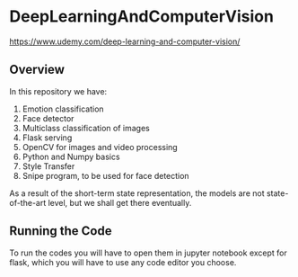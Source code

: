 # DeepLearningAndComputerVision
https://www.udemy.com/deep-learning-and-computer-vision/

## Overview

In this repository we have:
1. Emotion classification
2. Face detector
3. Multiclass classification of images
4. Flask serving
5. OpenCV for images and video processing
6. Python and Numpy basics
7. Style Transfer
8. Snipe program, to be used for face detection

As a result of the short-term state representation, the models are not state-of-the-art level, but we shall get there eventually.


## Running the Code

To run the codes you will have to open them in jupyter notebook except for flask, which you will have to use any code editor you choose.
